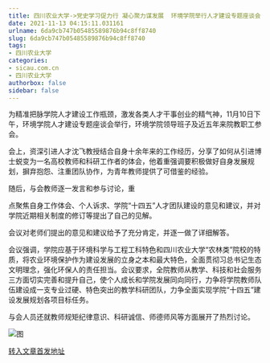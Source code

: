 ```yaml
---
title: 四川农业大学->党史学习促力行 凝心聚力谋发展  环境学院举行人才建设专题座谈会 | sicau.com.cn
date: 2021-11-13 04:15:11.031161
urlname: 6da9cb747b05485589876b94c8ff8740
slug: 6da9cb747b05485589876b94c8ff8740
tags: 
- 四川农业大学
categories:
- sicau.com.cn
- 四川农业大学
authorbox: false
sidebar: false
---
```

为精准把脉学院人才建设工作瓶颈，激发各类人才干事创业的精气神，11月10日下午，环境学院人才建设专题座谈会举行，环境学院领导班子及近五年来院教职工参会。  

会上，资深引进人才沈飞教授结合自身十余年来的工作经历，分享了如何从引进博士蜕变为一名高校教师和科研工作者的体会，他着重强调要积极做好自身发展规划，摒弃抱怨、注重团队协作，为青年教师提供了可借鉴的经验。

随后，与会教师逐一发言和参与讨论，重
<!--more-->
点聚焦自身工作体会、个人诉求、学院“十四五”人才团队建设的意见和建议，并对学院近期相关制度的修订等提出了自己的见解。

会议对老师们提出的意见和建议给予了充分肯定，并逐一做了详细解答。

会议强调，学院应基于环境科学与工程工科特色和四川农业大学“农林类”院校的特质，将农业环境保护作为建设发展的立身之本和最大特色，全面贯彻习总书记生态文明理念，强化环保人的责任担当。会议要求，全院教师从教学、科技和社会服务三方面切实完善和提升自己，使个人成长和学院发展同向同行，力争将学院教师队伍建设成一支专业过硬、特色突出的教学科研团队，力争全面实现学院“十四五”建设发展规划各项目标任务。

与会人员还就教师规矩纪律意识、科研诚信、师德师风等方面展开了热烈讨论。

![图](https://news.sicau.edu.cn/__local/5/85/CD/AAB96611B0AC5AE906591BD0EE3_A032029C_F7813.png)

[转入文章首发地址](https://news.sicau.edu.cn/info/1078/65427.htm)